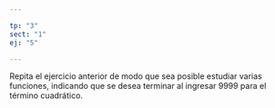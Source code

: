 ```yaml
---

tp: "3"
sect: "1"
ej: "5"

---
```



Repita el ejercicio anterior de modo que sea posible estudiar varias funciones, indicando que se desea terminar al
ingresar 9999 para el término cuadrático.